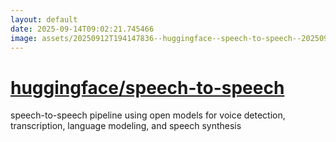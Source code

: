 ```yaml
---
layout: default
date: 2025-09-14T09:02:21.745466
image: assets/20250912T194147836--huggingface--speech-to-speech--20250912T194633477--cropped.png
---
```


# [huggingface/speech-to-speech](https://github.com/huggingface/speech-to-speech)

speech-to-speech pipeline using open models for voice detection, transcription, language modeling, and speech synthesis
